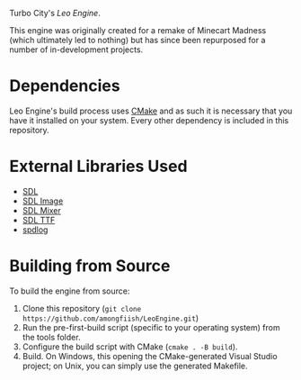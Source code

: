 Turbo City's *Leo Engine*.

This engine was originally created for a remake of Minecart Madness (which ultimately led to nothing) but has since been repurposed for a number of in-development projects.

# Dependencies
Leo Engine's build process uses [CMake](https://cmake.org/download/) and as such it is necessary that you have it installed on your system. Every other dependency is included in this repository.

# External Libraries Used
 - [SDL](https://github.com/libsdl-org/SDL)
 - [SDL Image](https://github.com/libsdl-org/SDL_image)
 - [SDL Mixer](https://github.com/libsdl-org/SDL_mixer)
 - [SDL TTF](https://github.com/libsdl-org/SDL_ttf)
 - [spdlog](https://github.com/gabime/spdlog)

# Building from Source
To build the engine from source:

1. Clone this repository (`git clone https://github.com/amongfiish/LeoEngine.git`)
2. Run the pre-first-build script (specific to your operating system) from the tools folder.
3. Configure the build script with CMake (`cmake . -B build`).
4. Build. On Windows, this opening the CMake-generated Visual Studio project; on Unix, you can simply use the generated Makefile.

